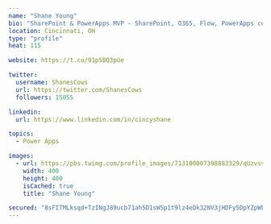 ```yaml
---
name: "Shane Young"
bio: "SharePoint & PowerApps MVP - SharePoint, O365, Flow, PowerApps consulting? @PowerApps911 | Pure Snark? You found it."
location: Cincinnati, OH
type: "profile"
heat: 115

website: https://t.co/91p5BQ3pUe

twitter:
  username: ShanesCows
  url: https://twitter.com/ShanesCows
  followers: 15055

linkedin:
  url: https://www.linkedin.com/in/cincyshane

topics:
  - Power Apps

images:
  - url: https://pbs.twimg.com/profile_images/713100007398883329/qUzvsvQ3_400x400.jpg
    width: 400
    height: 400
    isCached: true
    title: "Shane Young"

secured: "8sFITMLksqd+TzINgJ89ucb71ah5D1sW5p1t9lz4eDk32NV3jHDFy5DpYZpWEf7jQSgifunst9kH+t2/KFNKtriHF83yDSboMwoa9LLgdnsaEmoYG3jRyVYDgOxAjoKAjdpNjvzHtvuSywIr9R/n2yOit1/XAAvtwCk4Y1EtxXJXF6oyqCmr/0Ngtm6i9mzTrpfusjhN50i4R7I33pgHANl7c/SjFX/tC3ehM9PxgTE1aJc8U+W+sphW4NeK8NgMmvfSMDUsxOv1QV9bGhnCnbIylJHY4qJXe52TCU5vobhr8KXBVq9/dCnoVkcZzqt+MMwTg9Lze8bWa25XuLbevs7zi0hTulWBZQQ2CmP5Sxv1dJwy5GEGUSfY8yLGHawZ/Z8qPejc6yIXCzVEx3WwEJ3644IchXpnjVPR2clv/tM=;x/8fv52GeIGbHlDfOMjsZQ=="
---
```


